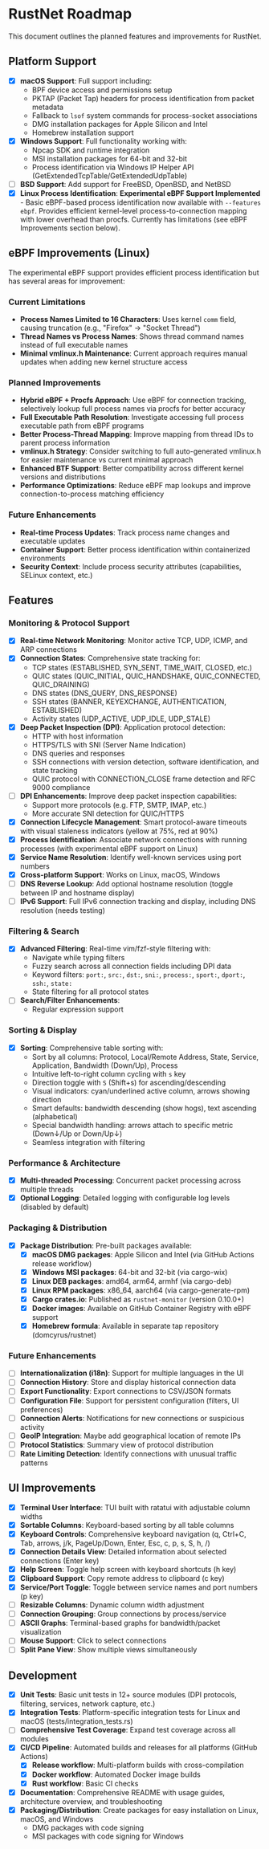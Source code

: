 # RustNet Roadmap

This document outlines the planned features and improvements for RustNet.

## Platform Support

- [x] **macOS Support**: Full support including:
  - BPF device access and permissions setup
  - PKTAP (Packet Tap) headers for process identification from packet metadata
  - Fallback to `lsof` system commands for process-socket associations
  - DMG installation packages for Apple Silicon and Intel
  - Homebrew installation support
- [x] **Windows Support**: Full functionality working with:
  - Npcap SDK and runtime integration
  - MSI installation packages for 64-bit and 32-bit
  - Process identification via Windows IP Helper API (GetExtendedTcpTable/GetExtendedUdpTable)
- [ ] **BSD Support**: Add support for FreeBSD, OpenBSD, and NetBSD
- [x] **Linux Process Identification**: **Experimental eBPF Support Implemented** - Basic eBPF-based process identification now available with `--features ebpf`. Provides efficient kernel-level process-to-connection mapping with lower overhead than procfs. Currently has limitations (see eBPF Improvements section below).

## eBPF Improvements (Linux)

The experimental eBPF support provides efficient process identification but has several areas for improvement:

### Current Limitations
- **Process Names Limited to 16 Characters**: Uses kernel `comm` field, causing truncation (e.g., "Firefox" → "Socket Thread")
- **Thread Names vs Process Names**: Shows thread command names instead of full executable names
- **Minimal vmlinux.h Maintenance**: Current approach requires manual updates when adding new kernel structure access

### Planned Improvements
- **Hybrid eBPF + Procfs Approach**: Use eBPF for connection tracking, selectively lookup full process names via procfs for better accuracy
- **Full Executable Path Resolution**: Investigate accessing full process executable path from eBPF programs
- **Better Process-Thread Mapping**: Improve mapping from thread IDs to parent process information
- **vmlinux.h Strategy**: Consider switching to full auto-generated vmlinux.h for easier maintenance vs current minimal approach
- **Enhanced BTF Support**: Better compatibility across different kernel versions and distributions
- **Performance Optimizations**: Reduce eBPF map lookups and improve connection-to-process matching efficiency

### Future Enhancements
- **Real-time Process Updates**: Track process name changes and executable updates
- **Container Support**: Better process identification within containerized environments
- **Security Context**: Include process security attributes (capabilities, SELinux context, etc.)

## Features

### Monitoring & Protocol Support

- [x] **Real-time Network Monitoring**: Monitor active TCP, UDP, ICMP, and ARP connections
- [x] **Connection States**: Comprehensive state tracking for:
  - TCP states (ESTABLISHED, SYN_SENT, TIME_WAIT, CLOSED, etc.)
  - QUIC states (QUIC_INITIAL, QUIC_HANDSHAKE, QUIC_CONNECTED, QUIC_DRAINING)
  - DNS states (DNS_QUERY, DNS_RESPONSE)
  - SSH states (BANNER, KEYEXCHANGE, AUTHENTICATION, ESTABLISHED)
  - Activity states (UDP_ACTIVE, UDP_IDLE, UDP_STALE)
- [x] **Deep Packet Inspection (DPI)**: Application protocol detection:
  - HTTP with host information
  - HTTPS/TLS with SNI (Server Name Indication)
  - DNS queries and responses
  - SSH connections with version detection, software identification, and state tracking
  - QUIC protocol with CONNECTION_CLOSE frame detection and RFC 9000 compliance
- [ ] **DPI Enhancements**: Improve deep packet inspection capabilities:
  - Support more protocols (e.g. FTP, SMTP, IMAP, etc.)
  - More accurate SNI detection for QUIC/HTTPS
- [x] **Connection Lifecycle Management**: Smart protocol-aware timeouts with visual staleness indicators (yellow at 75%, red at 90%)
- [x] **Process Identification**: Associate network connections with running processes (with experimental eBPF support on Linux)
- [x] **Service Name Resolution**: Identify well-known services using port numbers
- [x] **Cross-platform Support**: Works on Linux, macOS, Windows
- [ ] **DNS Reverse Lookup**: Add optional hostname resolution (toggle between IP and hostname display)
- [ ] **IPv6 Support**: Full IPv6 connection tracking and display, including DNS resolution (needs testing)

### Filtering & Search

- [x] **Advanced Filtering**: Real-time vim/fzf-style filtering with:
  - Navigate while typing filters
  - Fuzzy search across all connection fields including DPI data
  - Keyword filters: `port:`, `src:`, `dst:`, `sni:`, `process:`, `sport:`, `dport:`, `ssh:`, `state:`
  - State filtering for all protocol states
- [ ] **Search/Filter Enhancements**:
  - Regular expression support

### Sorting & Display

- [x] **Sorting**: Comprehensive table sorting with:
  - Sort by all columns: Protocol, Local/Remote Address, State, Service, Application, Bandwidth (Down/Up), Process
  - Intuitive left-to-right column cycling with `s` key
  - Direction toggle with `S` (Shift+s) for ascending/descending
  - Visual indicators: cyan/underlined active column, arrows showing direction
  - Smart defaults: bandwidth descending (show hogs), text ascending (alphabetical)
  - Special bandwidth handling: arrows attach to specific metric (Down↓/Up or Down/Up↓)
  - Seamless integration with filtering

### Performance & Architecture

- [x] **Multi-threaded Processing**: Concurrent packet processing across multiple threads
- [x] **Optional Logging**: Detailed logging with configurable log levels (disabled by default)

### Packaging & Distribution

- [x] **Package Distribution**: Pre-built packages available:
  - [x] **macOS DMG packages**: Apple Silicon and Intel (via GitHub Actions release workflow)
  - [x] **Windows MSI packages**: 64-bit and 32-bit (via cargo-wix)
  - [x] **Linux DEB packages**: amd64, arm64, armhf (via cargo-deb)
  - [x] **Linux RPM packages**: x86_64, aarch64 (via cargo-generate-rpm)
  - [x] **Cargo crates.io**: Published as `rustnet-monitor` (version 0.10.0+)
  - [x] **Docker images**: Available on GitHub Container Registry with eBPF support
  - [x] **Homebrew formula**: Available in separate tap repository (domcyrus/rustnet)

### Future Enhancements

- [ ] **Internationalization (i18n)**: Support for multiple languages in the UI
- [ ] **Connection History**: Store and display historical connection data
- [ ] **Export Functionality**: Export connections to CSV/JSON formats
- [ ] **Configuration File**: Support for persistent configuration (filters, UI preferences)
- [ ] **Connection Alerts**: Notifications for new connections or suspicious activity
- [ ] **GeoIP Integration**: Maybe add geographical location of remote IPs
- [ ] **Protocol Statistics**: Summary view of protocol distribution
- [ ] **Rate Limiting Detection**: Identify connections with unusual traffic patterns

## UI Improvements

- [x] **Terminal User Interface**: TUI built with ratatui with adjustable column widths
- [x] **Sortable Columns**: Keyboard-based sorting by all table columns
- [x] **Keyboard Controls**: Comprehensive keyboard navigation (q, Ctrl+C, Tab, arrows, j/k, PageUp/Down, Enter, Esc, c, p, s, S, h, /)
- [x] **Connection Details View**: Detailed information about selected connections (Enter key)
- [x] **Help Screen**: Toggle help screen with keyboard shortcuts (h key)
- [x] **Clipboard Support**: Copy remote address to clipboard (c key)
- [x] **Service/Port Toggle**: Toggle between service names and port numbers (p key)
- [ ] **Resizable Columns**: Dynamic column width adjustment
- [ ] **Connection Grouping**: Group connections by process/service
- [ ] **ASCII Graphs**: Terminal-based graphs for bandwidth/packet visualization
- [ ] **Mouse Support**: Click to select connections
- [ ] **Split Pane View**: Show multiple views simultaneously

## Development

- [x] **Unit Tests**: Basic unit tests in 12+ source modules (DPI protocols, filtering, services, network capture, etc.)
- [x] **Integration Tests**: Platform-specific integration tests for Linux and macOS (tests/integration_tests.rs)
- [ ] **Comprehensive Test Coverage**: Expand test coverage across all modules
- [x] **CI/CD Pipeline**: Automated builds and releases for all platforms (GitHub Actions)
  - [x] **Release workflow**: Multi-platform builds with cross-compilation
  - [x] **Docker workflow**: Automated Docker image builds
  - [x] **Rust workflow**: Basic CI checks
- [x] **Documentation**: Comprehensive README with usage guides, architecture overview, and troubleshooting
- [x] **Packaging/Distribution**: Create packages for easy installation on Linux, macOS, and Windows
  - DMG packages with code signing
  - MSI packages with code signing for Windows
